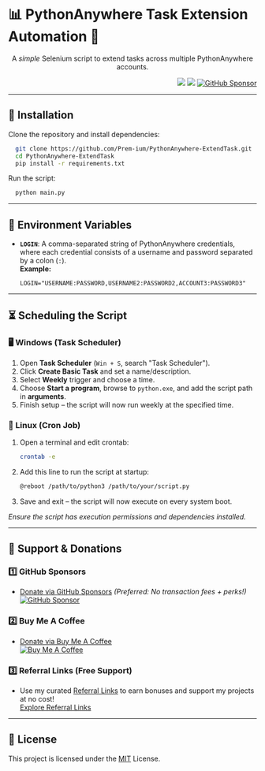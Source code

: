 # 📊 PythonAnywhere Task Extension Automation 🤖

<p align="center">A <i>simple</i> Selenium script to extend tasks across multiple PythonAnywhere accounts.</p>

<p align="right">  
    <img src="https://img.shields.io/badge/python-3670A0?style=for-the-badge&logo=python&logoColor=ffdd54"/>  
    <img src="https://img.shields.io/badge/-selenium-%43B02A?style=for-the-badge&logo=selenium&logoColor=white"/>  
    <a href="https://github.com/sponsors/Prem-ium" target="_blank">  
        <img src="https://img.shields.io/badge/sponsor-30363D?style=for-the-badge&logo=GitHub-Sponsors&logoColor=#EA4AA" alt="GitHub Sponsor"/>  
    </a>  
</p>  

---
## 🚀 Installation
Clone the repository and install dependencies:
```bash
  git clone https://github.com/Prem-ium/PythonAnywhere-ExtendTask.git
  cd PythonAnywhere-ExtendTask
  pip install -r requirements.txt
```
Run the script:
```bash
  python main.py
```

---
## 🔧 Environment Variables

- **`LOGIN`**: A comma-separated string of PythonAnywhere credentials, where each credential consists of a username and password separated by a colon (`:`).  
  **Example:**  
  ```plaintext
  LOGIN="USERNAME:PASSWORD,USERNAME2:PASSWORD2,ACCOUNT3:PASSWORD3"
  ```

---
## ⏳ Scheduling the Script

### 🖥️ Windows (Task Scheduler)
1. Open **Task Scheduler** (`Win + S`, search "Task Scheduler").
2. Click **Create Basic Task** and set a name/description.
3. Select **Weekly** trigger and choose a time.
4. Choose **Start a program**, browse to `python.exe`, and add the script path in **arguments**.
5. Finish setup – the script will now run weekly at the specified time.

### 🐧 Linux (Cron Job)
1. Open a terminal and edit crontab:
   ```bash
   crontab -e
   ```
2. Add this line to run the script at startup:
   ```bash
   @reboot /path/to/python3 /path/to/your/script.py
   ```
3. Save and exit – the script will now execute on every system boot.

*Ensure the script has execution permissions and dependencies installed.*

---
## 💖 Support & Donations
### 1️⃣ GitHub Sponsors
- [Donate via GitHub Sponsors](https://github.com/sponsors/Prem-ium) *(Preferred: No transaction fees + perks!)*  
  [![GitHub Sponsor](https://img.shields.io/badge/sponsor-30363D?style=for-the-badge&logo=GitHub-Sponsors&logoColor=#EA4AAA)](https://github.com/sponsors/Prem-ium)

### 2️⃣ Buy Me A Coffee
- [Donate via Buy Me A Coffee](https://www.buymeacoffee.com/prem.ium)  
  [![Buy Me A Coffee](https://img.shields.io/badge/Buy%20Me%20a%20Coffee-ffdd00?style=for-the-badge&logo=buy-me-a-coffee&logoColor=black)](https://www.buymeacoffee.com/prem.ium)

### 3️⃣ Referral Links (Free Support)
- Use my curated [Referral Links](https://github.com/Prem-ium/Referral-Link-Me/blob/main/README.md) to earn bonuses and support my projects at no cost!  
  [Explore Referral Links](https://github.com/Prem-ium/Referral-Link-Me/blob/main/README.md)

---
## 📜 License
This project is licensed under the [MIT](https://choosealicense.com/licenses/mit/) License.
